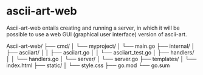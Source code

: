 # ascii-art-web
Ascii-art-web entails creating and running a server, in which it will be possible to use a web GUI (graphical user interface) version of ascii-art.

Ascii-art-web/
├── cmd/
│   └── myproject/
│       └── main.go
├── internal/
│   ├── asciiart/
│   │   ├── asciiart.go
│   │   └── asciiart_test.go
│   ├── handlers/
│   │   └── handlers.go
│   └── server/
│       └── server.go
├── templates/
│   └── index.html
├── static/
│   └── style.css
├── go.mod
└── go.sum
